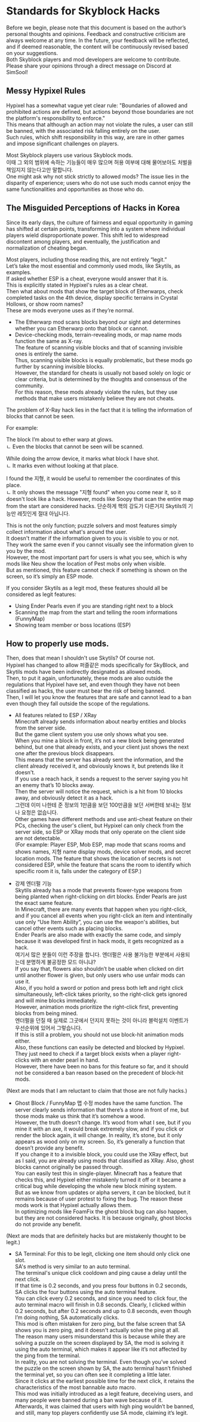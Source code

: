 # Standards for Skyblock Hacks

Before we begin, please note that this document is based on the author’s personal thoughts and opinions. Feedback and constructive criticism are always welcome at any time. 
In the future, your feedback will be reflected, and if deemed reasonable, the content will be continuously revised based on your suggestions.  
Both Skyblock players and mod developers are welcome to contribute. Please share your opinions through a direct message on Discord at SimSool!  

## Messy Hypixel Rules
Hypixel has a somewhat vague yet clear rule: "Boundaries of allowed and prohibited actions are defined, but actions beyond those boundaries are not the platform's responsibility to enforce."  
This means that although an action may not violate the rules, a user can still be banned, with the associated risk falling entirely on the user.  
Such rules, which shift responsibility in this way, are rare in other games and impose significant challenges on players.  

Most Skyblock players use various Skyblock mods.  
이때 그 외의 범위에 속하는 기능들이 매우 많으며 허용 여부에 대해 물어보아도 처벌을 책임지지 않는다고만 말합니다.  
One might ask why not stick strictly to allowed mods? The issue lies in the disparity of experience; users who do not use such mods cannot enjoy the same functionalities and opportunities as those who do.  

## The Misguided Perceptions of Hacks in Korea  

Since its early days, the culture of fairness and equal opportunity in gaming has shifted at certain points, transforming into a system where individual players wield disproportionate power. This shift led to widespread discontent among players, and eventually, the justification and normalization of cheating began.  

Most players, including those reading this, are not entirely “legit.”  
Let’s take the most essential and commonly used mods, like Skytils, as examples.  
If asked whether ESP is a cheat, everyone would answer that it is.  
This is explicitly stated in Hypixel's rules as a clear cheat.  
Then what about mods that show the target block of Etherwarps, check completed tasks on the 4th device, display specific terrains in Crystal Hollows, or show room names?  
These are mods everyone uses as if they’re normal.  

- The Etherwarp mod scans blocks beyond our sight and determines whether you can Etherwarp onto that block or cannot.  
- Device-checking mods, terrain-revealing mods, or map name mods function the same as X-ray.  
The feature of scanning visible blocks and that of scanning invisible ones is entirely the same.  
Thus, scanning visible blocks is equally problematic, but these mods go further by scanning invisible blocks.  
However, the standard for cheats is usually not based solely on logic or clear criteria, but is determined by the thoughts and consensus of the community.  
For this reason, these mods already violate the rules, but they use methods that make users mistakenly believe they are not cheats.  

The problem of X-Ray hack lies in the fact that it is telling the information of blocks that cannot be seen.  

For example:  

  The block I’m about to ether warp at glows.  
    ㄴ Even the blocks that cannot be seen will be scanned.  

  While doing the arrow device, it marks what block I have shot.  
    ㄴ It marks even without looking at that place.  

  I found the 지형, it would be useful to remember the coordinates of this place.  
    ㄴ It only shows the message "지형 found" when you come near it, so it doesn't look like a hack. However, mods like Soopy that scan the entire map from the start are considered hacks. 단순하게 핵의 강도가 다른거지 Skytils의 기능만 레짓인게 절대 아닙니다.  
    
This is not the only function; puzzle solvers and most features simply collect information about what's around the user.  
It doesn't matter if the information given to you is visible to you or not.  
They work the same even if you cannot visually see the information given to you by the mod.  
However, the most important part for users is what you see, which is why mods like Neu show the location of Pest mobs only when visible.  
But as mentioned, this feature cannot check if something is shown on the screen, so it’s simply an ESP mode.  

If you consider Skytils as a legit mod, these features should all be considered as legit features:  
- Using Ender Pearls even if you are standing right next to a block  
- Scanning the map from the start and telling the room informations (FunnyMap)  
- Showing team member or boss locations (ESP)  

## How to properly use mods.

Then, does that mean I shouldn't use Skytils? Of course not.  
Hypixel has changed to allow 퍼즐같은 mods specifically for SkyBlock, and Skytils mods have been indirectly designated as allowed mods.  
Then, to put it again, unfortunately, these mods are also outside the regulations that Hypixel have set, and even though they have not been classified as hacks, the user must bear the risk of being banned.  
Then, I will let you know the features that are safe and cannot lead to a ban even though they fall outside the scope of the regulations.  

  - All features related to ESP / XRay  
  Minecraft already sends information about nearby entities and blocks from the server side.  
  But the game client system you use only shows what you see.  
  When you mine a block in front, it’s not a new block being generated behind, but one that already exists, and your client   just shows the next one after the previous block disappears.  
  This means that the server has already sent the information, and the client already received it, and obviously knows it,    but pretends like it doesn't.  
  If you use a reach hack, it sends a request to the server saying you hit an enemy that’s 10 blocks away.  
  Then the server will notice the request, which is a hit from 10 blocks away, and obviously detect it as a hack.  
  그런데 이미 나한테 준 정보의 1만큼을 보던 100만큼을 보던 서버한테 보내는 정보나 요청은 없습니다.  
  Other games have different methods and use anti-cheat feature on their PCs, checking the user's client, but Hypixel can only check from the server side, so ESP or XRay mods that only operate on the client side are not detectable.  
  (For example: Player ESP, Mob ESP, map mode that scans rooms and shows names, 지형 name display mods, device solver mods, and secret location mods. The feature that shows the location of secrets is not considered ESP, while the feature that      scans the room to identify which specific room it is, falls under the category of ESP.)  

  - 강제 엔더펄 기능  
  Skytils already has a mode that prevents flower-type weapons from being planted when right-clicking on dirt blocks. Ender   Pearls are just the exact same feature.  
  In Minecraft, there are many events that happen when you right-click, and if you cancel all events when you right-click     an item and intentinally use only “Use Item Ability”, you can use the weapon's abilities, but cancel other events such as   placing blocks.  
  Ender Pearls are also made with exactly the same code, and simply because it was developed first in hack mods, it gets      recognized as a hack.  
  여기서 많은 분들이 이런 주장을 합니다. 엔더펄은 사용 불가능한 부분에서 사용되는데 분명하게 불공정한 모드 아니냐?  
  If you say that, flowers also shouldn’t be usable when clicked on dirt until another flower is given, but only users who    use unfair mods can use it.  
  Also, if you hold a sword or potion and press both left and right click simultaneously, left-click takes priority, so the   right-click gets ignored and will mine blocks immediately.  
  However, animation mods prioritize the right-click first, preventing blocks from being mined.  
  엔더펄을 던질 때 실제로 그곳에서 던지지 못하는 것이 아니라 블럭설치 이벤트가 우선순위에 있어서 그렇습니다.  
  If this is still a problem, you should not use block-hit animation mods either.  
  Also, these functions can easily be detected and blocked by Hypixel. They just need to check if a target block exists       when a player right-clicks with an ender pearl in hand.  
  However, there have been no bans for this feature so far, and it should not be considered a ban reason based on the         precedent of block-hit mods.  

(Next are mods that I am reluctant to claim that those are not fully hacks.)  

  - Ghost Block / FunnyMap 맵 수정 modes have the same function. The server clearly sends information that there’s a stone       in front of me, but those mods make us think that it’s somehow a wood.  
  However, the truth doesn’t change. It’s wood from what I see, but if you mine it with an axe, it would break extremely      slow, and if you click or render the block again, it will change. In reality, it’s stone, but it only appears as wood       only on my screen. So, it’s generally a function that doesn’t provide any benefit.  
  If you change it to a invisible block, you could use the XRay effect, but as I said, you are already using mods that        classified as XRay. Also, ghost blocks cannot originally be passed through.  
  You can easily test this in single-player. Minecraft has a feature that checks this, and Hypixel either mistakenly turned   it off or it became a critical bug while developing the whole new block mining system.  
  But as we know from updates or alpha servers, it can be blocked, but it remains because of user protest to fixing the bug.
  The reason these mods work is that Hypixel actually allows them.  
  In optimizing mods like FoamFix the ghost block bug can also happen, but they are not considered hacks.
  It is because originally, ghost blocks do not provide any benefit.  

(Next are mods that are definitely hacks but are mistakenly thought to be legit.)  

  - SA Terminal: For this to be legit, clicking one item should only click one slot.  
  SA's method is very similar to an auto terminal.  
  The terminal's unique click cooldown and ping cause a delay until the next click.  
  If that time is 0.2 seconds, and you press four buttons in 0.2 seconds, SA clicks the four buttons using the auto           terminal feature.  
  You can click every 0.2 seconds, and since you need to click four, the auto terminal macro will finish in 0.8 seconds.
  Clearly, I clicked within 0.2 seconds, but after 0.2 seconds and up to 0.8 seconds, even though I’m doing nothing, SA       automatically clicks.  
  This mod is often mistaken for zero ping, but the false screen that SA shows you is zero ping, and it doesn't actually      solve the ping at all.  
  The reason many users misunderstand this is because while they are solving a puzzle on the screen displayed by SA, the      mod is solving it using the auto terminal, which makes it appear like it’s not affected by the ping from the terminal.  
  In reality, you are not solving the terminal. Even though you’ve solved the puzzle on the screen shown by SA, the auto      terminal hasn’t finished the terminal yet, so you can often see it completing a little later.  
  Since it clicks at the earliest possible time for the next click, it retains the characteristics of the most bannable       auto macro.  
  This mod was initially introduced as a legit feature, deceiving users, and many people were banned during a ban wave        because of it.  
  Afterwards, it was claimed that users with high ping wouldn’t be banned, and still, many top players confidently use SA     mode, claiming it’s legit.  
